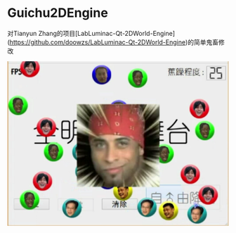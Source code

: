 # Guichu2DEngine

对Tianyun Zhang的项目[LabLuminac-Qt-2DWorld-Engine]
(https://github.com/doowzs/LabLuminac-Qt-2DWorld-Engine)的简单鬼畜修改

![img](philosopher.png)
